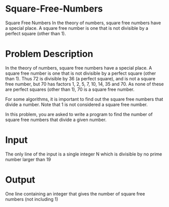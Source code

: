 # Square-Free-Numbers
Square Free Numbers In the theory of numbers, square free numbers have a special place.  A square free number is one that is not divisible by a perfect square (other than 1).
# Problem Description
In the theory of numbers, square free numbers have a special place.  A square free number is one that is not divisible by a perfect square (other than 1).  Thus 72 is divisible by 36 (a perfect square), and is not a square free number, but 70 has factors 1, 2, 5, 7, 10, 14, 35 and 70.  As none of these are perfect squares (other than 1), 70 is a square free number.

For some algorithms, it is important to find out the square free numbers that divide a number.  Note that 1 is not considered a square free number. 

In this problem, you are asked to write a program to find the number of square free numbers that divide a given number.

# Input
The only line of the input is a single integer N which is divisible by no prime number larger than 19

# Output
One line containing an integer that gives the number of square free numbers (not including 1)
